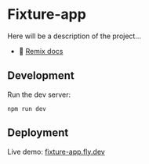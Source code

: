 # Fixture-app

Here will be a description of the project...

- 📖 [Remix docs](https://remix.run/docs)

## Development

Run the dev server:

```shellscript
npm run dev
```

## Deployment

Live demo: [fixture-app.fly.dev](https://fixture-app.fly.dev/)
